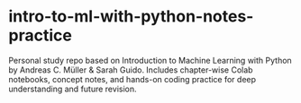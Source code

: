 # intro-to-ml-with-python-notes-practice
Personal study repo based on Introduction to Machine Learning with Python by Andreas C. Müller &amp; Sarah Guido. Includes chapter-wise Colab notebooks, concept notes, and hands-on coding practice for deep understanding and future revision.
